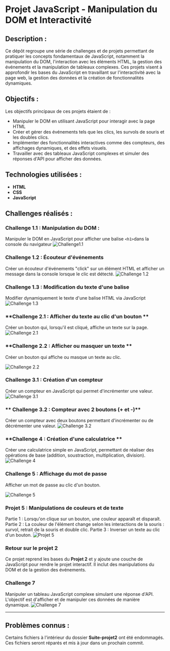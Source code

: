 # Projet JavaScript - Manipulation du DOM et Interactivité

## Description :
Ce dépôt regroupe une série de challenges et de projets permettant de pratiquer les concepts fondamentaux de JavaScript, 
notamment la manipulation du DOM, l'interaction avec les éléments HTML, la gestion des événements et la manipulation de tableaux complexes.
Ces projets visent à approfondir les bases du JavaScript en travaillant sur l'interactivité avec la page web, la gestion des données et la création de fonctionnalités dynamiques.

## Objectifs : 
Les objectifs principaux de ces projets étaient de : 
- Manipuler le DOM en utilisant JavaScript pour interagir avec la page HTML
- Créer et gérer des événements tels que les clics, les survols de souris et les doubles clics.
- Implémenter des fonctionnalités interactives comme des compteurs, des affichages dynamiques, et des effets visuels.
- Travailler avec des tableaux JavaScript complexes et simuler des réponses d'API pour afficher des données.

## Technologies utilisées : 
- **HTML**
- **CSS**
- **JavaScript**

## Challenges réalisés : 
### **Challenge 1.1 : Manipulation du DOM** : 
Manipuler le DOM en JavaScript pour afficher une balise `<h1>`dans la console du navigateur
![Challenge1.1](https://github.com/Sweetyamnesia/JavaScript/blob/main/images/Challenge1.1.jpg?raw=true)

### **Challenge 1.2 : Écouteur d'événements**
Créer un écouteur d'événements "click" sur un élément HTML et afficher un message dans la console lorsque le clic est détecté.
![Challenge 1.2](https://github.com/Sweetyamnesia/JavaScript/blob/main/images/Challenge1.2.jpg?raw=true)

### **Challenge 1.3 : Modification du texte d'une balise**
Modifier dynamiquement le texte d'une balise HTML via JavaScript
![Challenge 1.3](https://github.com/Sweetyamnesia/JavaScript/blob/main/images/Challenge1.3-ezgif.com-video-to-gif-converter.gif?raw=true)

### **Challenge 2.1 : Afficher du texte au clic d'un bouton **
Créer un bouton qui, lorsqu'il est cliqué, affiche un texte sur la page.
![Challenge 2.1](https://github.com/Sweetyamnesia/JavaScript/blob/main/images/Challenge2.1-ezgif.com-video-to-gif-converter.gif?raw=true)

### **Challenge 2.2 : Afficher ou masquer un texte **
Créer un bouton qui affiche ou masque un texte au clic.

![Challenge 2.2](https://github.com/Sweetyamnesia/JavaScript/blob/main/images/Challenge2.2-ezgif.com-video-to-gif-converter.gif?raw=true)


### **Challenge 3.1 : Création d'un compteur**
Créer un compteur en JavaScript qui permet d'incrémenter une valeur.
![Challenge 3.1](https://github.com/Sweetyamnesia/JavaScript/blob/main/images/Challenge3.1-ezgif.com-video-to-gif-converter.gif?raw=true)

### ** Challenge 3.2 : Compteur avec 2 boutons (+ et -)**
Créer un compteur avec deux boutons permettant d'incrémenter ou de décrémenter une valeur.
![Challenge 3.2](https://github.com/Sweetyamnesia/JavaScript/blob/main/images/Challenge3.2-ezgif.com-video-to-gif-converter.gif?raw=true)

### **Challenge 4 : Création d'une calculatrice **
Créer une calculatrice simple en JavaScript, permettant de réaliser des opérations de base (addition, soustraction, multiplication, division).
![Challenge 4](https://github.com/Sweetyamnesia/JavaScript/blob/main/images/Challenge4-ezgif.com-video-to-gif-converter.gif?raw=true)


### **Challenge 5 : Affichage du mot de passe**
Afficher un mot de passe au clic d'un bouton.


![Challenge 5](https://github.com/Sweetyamnesia/JavaScript/blob/main/images/Challenge5-ezgif.com-video-to-gif-converter.gif?raw=true)

### **Projet 5 : Manipulations de couleurs et de texte**
Partie 1 : Lorsqu'on clique sur un bouton, une couleur apparaît et disparaît.
Partie 2 : La couleur de l'élément change selon les interactions de la souris : survol, retrait de la souris et double clic.
Partie 3 : Inverser un texte au clic d'un bouton.
![Projet 5](https://github.com/Sweetyamnesia/JavaScript/blob/main/images/Projet5-DOMJavascript-ezgif.com-video-to-gif-converter.gif?raw=true)



### **Retour sur le projet 2**
Ce projet reprend les bases du **Projet 2** et y ajoute une couche de JavaScript pour rendre le projet interactif.
Il inclut des manipulations du DOM et de la gestion des événements.

### **Challenge 7**
Manipuler un tableau JavaScript complexe simulant une réponse d'API. L'objectif est d'afficher et de manipuler ces données de manière dynamique.
![Challenge 7](https://github.com/Sweetyamnesia/JavaScript/blob/main/images/Challenge7.jpg?raw=true)

___

## Problèmes connus : 
Certains fichiers à l'intérieur du dossier **Suite-projet2** ont été endommagés. Ces fichiers seront réparés et mis à jour dans un prochain commit.
